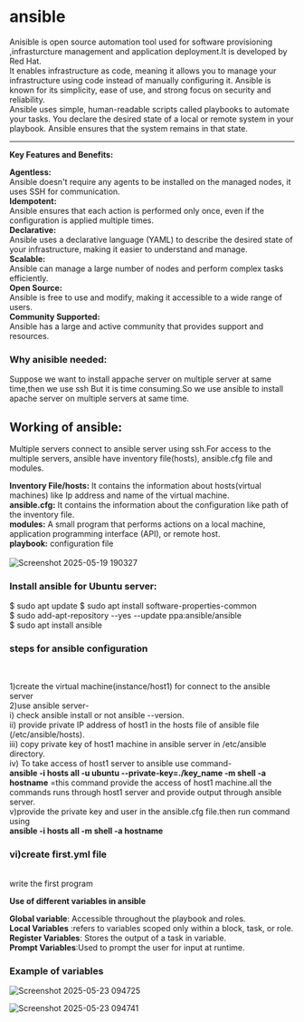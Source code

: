 # ansible
Anisible is open source automation tool used for software provisioning ,infrasturcture management and application deployment.It is developed by Red Hat.<br/>
It enables infrastructure as code, meaning it allows you to manage your infrastructure using code instead of manually configuring it. Ansible is known for its simplicity, ease of use, and strong focus on security and reliability.<br/> 
Ansible uses simple, human-readable scripts called playbooks to automate your tasks. You declare the desired state of a local or remote system in your playbook. Ansible ensures that the system remains in that state.<br/>

-----------------------------------------------------------------------------------------------------------------------------------------------------

**Key Features and Benefits:** <br/>

**Agentless:** <br/>
Ansible doesn't require any agents to be installed on the managed nodes, it uses SSH for communication.
<br/>
**Idempotent:** <br/>
Ansible ensures that each action is performed only once, even if the configuration is applied multiple times.
<br/>
**Declarative:** <br/>
Ansible uses a declarative language (YAML) to describe the desired state of your infrastructure, making it easier to understand and manage.
<br/>
**Scalable:** <br/>
Ansible can manage a large number of nodes and perform complex tasks efficiently. 
<br/>
**Open Source:** <br/>
Ansible is free to use and modify, making it accessible to a wide range of users. 
<br/>
**Community Supported:** <br/>
Ansible has a large and active community that provides support and resources. 
<br/>

<h3>Why anisible needed:</h3>
  Suppose we want to install appache server on multiple server at same time,then we use ssh But it is time consuming.So we use ansible to install apache server on multiple servers at 
  same time.

<h2>Working of ansible:</h2>
  Multiple servers connect to ansible server using ssh.For access to the multiple servers, ansible have inventory file(hosts), ansible.cfg file and modules.
  <br/>
  
  **Inventory File/hosts:**  It contains the information about hosts(virtual machines) like Ip address and name of the virtual machine.
  <br/>
  **ansible.cfg:** It contains the information about the configuration like path of the inventory file.
  <br/>
  **modules:** A small program that performs actions on a local machine, application programming interface (API), or remote host.
  <br/>
  **playbook:** configuration file 
  <br/>
  <br/>
  ![Screenshot 2025-05-19 190327](https://github.com/user-attachments/assets/5c287349-ecc3-4f69-acd7-b2b9d89ba396)

  <h3>Install ansible for Ubuntu server:</h3>
  $ sudo apt update
$ sudo apt install software-properties-common<br/>
$ sudo add-apt-repository --yes --update ppa:ansible/ansible<br/>
$ sudo apt install ansible<br/>

<h3> steps for ansible configuration</h3> <br/>

1)create the virtual machine(instance/host1) for connect to the ansible server <br/>
2)use ansible server- <br/>
  i) check ansible install or not ansible --version.<br/>
  ii) provide private IP address of host1 in the hosts file of ansible file (/etc/ansible/hosts).<br/>
  iii) copy private key of host1 machine in ansible server in /etc/ansible directory.<br/>
  iv) To take access of host1 server to ansible use command-<br/>
            **ansible -i hosts all -u ubuntu --private-key=./key_name -m shell -a hostname**  =this command provide the access of host1 machine.all the commands runs through host1 server and provide output through ansible server.<br/>
  v)provide the private key and user in the ansible.cfg file.then run command using<br/>
                  **ansible -i hosts all -m shell -a hostname** <br/>
  
  <h3>vi)create first.yml file</h3> <br/>
      write the first program<br/>

  **Use of different variables in ansible** <br/>

  **Global variable**: Accessible throughout the playbook and roles.<br/>
  **Local Variables** :refers to variables scoped only within a block, task, or role.<br/>
  **Register Variables**: Stores the output of a task in variable.<br/>
  **Prompt Variables**:Used to prompt the user for input at runtime.<br/>

  <h3>Example of variables</h3>

![Screenshot 2025-05-23 094725](https://github.com/user-attachments/assets/309daf4a-3585-49a7-ba0f-1aa29fb47b71)

![Screenshot 2025-05-23 094741](https://github.com/user-attachments/assets/304919ce-120c-43eb-a3df-801608185aa5)
